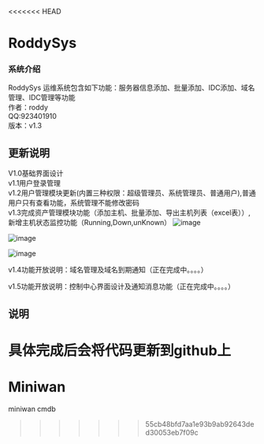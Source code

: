 <<<<<<< HEAD
# RoddySys
### 系统介绍
  RoddySys 运维系统包含如下功能：服务器信息添加、批量添加、IDC添加、域名管理、IDC管理等功能<br>
  作者：roddy  <br> 
  QQ:923401910<br>
  版本：v1.3<br>
## 更新说明
  V1.0基础界面设计<br>
  v1.1用户登录管理<br>
  v1.2用户管理模块更新(内置三种权限：超级管理员、系统管理员、普通用户),普通用户只有查看功能，系统管理不能修改密码<br>
  v1.3完成资产管理模块功能（添加主机、批量添加、导出主机列表（excel表））,新增主机状态监控功能（Running,Down,unKnown）
  ![image](https://github.com/roddyofchina/RoddySys/blob/master/templates/info/server.jpg)
  <br>
  
  ![image](https://github.com/roddyofchina/RoddySys/blob/master/templates/info/cc.jpg)
  <br>
  
  ![image](https://github.com/roddyofchina/RoddySys/blob/master/templates/info/ff.png)
  
  v1.4功能开放说明：域名管理及域名到期通知（正在完成中。。。。）<br>
  
  v1.5功能开放说明：控制中心界面设计及通知消息功能（正在完成中。。。。）<br>
  
  
## 说明
  具体完成后会将代码更新到github上<br>
=======
# Miniwan
miniwan cmdb
>>>>>>> 55cb48bfd7aa1e93b9ab92643ded30053eb7f09c

